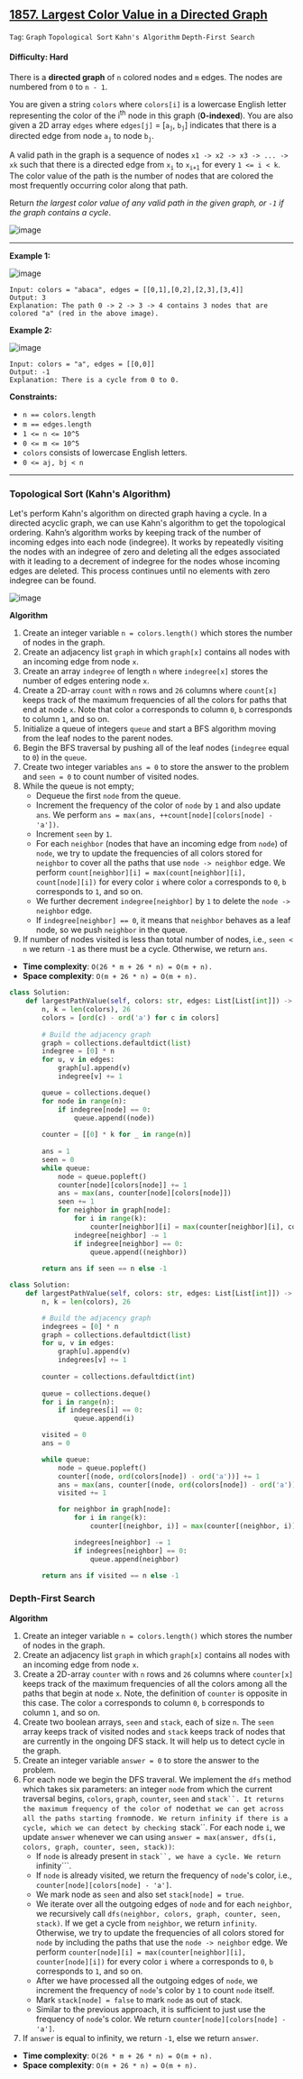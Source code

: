 ## [1857. Largest Color Value in a Directed Graph](https://leetcode.com/problems/largest-color-value-in-a-directed-graph/)

```Tag```: ```Graph``` ```Topological Sort``` ```Kahn's Algorithm``` ```Depth-First Search```

#### Difficulty: Hard

There is a __directed graph__ of ```n``` colored nodes and ```m``` edges. The nodes are numbered from ```0``` to ```n - 1```.

You are given a string ```colors``` where ```colors[i]``` is a lowercase English letter representing the color of the i<sup>th</sup> node in this graph (__0-indexed__). You are also given a 2D array ```edges``` where ```edges[j]``` = [```a```<sub>```j```</sub>, ```b```<sub>```j```</sub>] indicates that there is a directed edge from node ```a```<sub>```j```</sub> to node ```b```<sub>```j```</sub>.

A valid path in the graph is a sequence of nodes ```x1 -> x2 -> x3 -> ... -> xk``` such that there is a directed edge from ```x```<sub>```i```</sub> to ```x```<sub>```i+1```</sub> for every ```1 <= i < k```. The color value of the path is the number of nodes that are colored the most frequently occurring color along that path.

Return _the largest color value of any valid path in the given graph, or ```-1``` if the graph contains a cycle_.

![image](https://user-images.githubusercontent.com/35042430/230752627-45dbd1d7-db63-4c1b-bf22-c95b0b87003a.png)

---

__Example 1:__

![image](https://assets.leetcode.com/uploads/2021/04/21/leet1.png)
```
Input: colors = "abaca", edges = [[0,1],[0,2],[2,3],[3,4]]
Output: 3
Explanation: The path 0 -> 2 -> 3 -> 4 contains 3 nodes that are colored "a" (red in the above image).
```

__Example 2:__

![image](https://assets.leetcode.com/uploads/2021/04/21/leet2.png)
```
Input: colors = "a", edges = [[0,0]]
Output: -1
Explanation: There is a cycle from 0 to 0.
```

__Constraints:__

- ```n == colors.length```
- ```m == edges.length```
- ```1 <= n <= 10^5```
- ```0 <= m <= 10^5```
- ```colors``` consists of lowercase English letters.
- ```0 <= aj, bj < n```

---

### Topological Sort (Kahn's Algorithm)

Let's perform Kahn's algorithm on directed graph having a cycle. In a directed acyclic graph, we can use Kahn's algorithm to get the topological ordering. Kahn’s algorithm works by keeping track of the number of incoming edges into each node (indegree). It works by repeatedly visiting the nodes with an indegree of zero and deleting all the edges associated with it leading to a decrement of indegree for the nodes whose incoming edges are deleted. This process continues until no elements with zero indegree can be found.

![image](https://leetcode.com/problems/largest-color-value-in-a-directed-graph/Figures/1857/1857-1.png)

__Algorithm__

1. Create an integer variable ```n = colors.length()``` which stores the number of nodes in the graph.
2. Create an adjacency list ```graph``` in which ```graph[x]``` contains all nodes with an incoming edge from node ```x```.
3. Create an array ```indegree``` of length ```n``` where ```indegree[x]``` stores the number of edges entering node ```x```.
4. Create a 2D-array ```count``` with ```n``` rows and ```26``` columns where ```count[x]``` keeps track of the maximum frequencies of all the colors for paths that end at node ```x```. Note that color ```a``` corresponds to column ```0```, ```b``` corresponds to column ```1```, and so on.
5. Initialize a queue of integers ```queue``` and start a BFS algorithm moving from the leaf nodes to the parent nodes.
6. Begin the BFS traversal by pushing all of the leaf nodes (```indegree``` equal to ```0```) in the ```queue```.
7. Create two integer variables ```ans = 0``` to store the answer to the problem and ```seen = 0``` to count number of visited nodes.
8. While the queue is not empty;
    - Dequeue the first ```node``` from the queue.
    - Increment the frequency of the color of ```node``` by ```1``` and also update ```ans```. We perform ```ans = max(ans, ++count[node][colors[node] - 'a'])```.
    - Increment ```seen``` by ```1```.
    - For each ```neighbor``` (nodes that have an incoming edge from ```node```) of ```node```, we try to update the frequencies of all colors stored for ```neighbor``` to cover all the paths that use ```node -> neighbor``` edge. We perform ```count[neighbor][i] = max(count[neighbor][i], count[node][i])``` for every color ```i``` where color ```a``` corresponds to ```0```, ```b``` corresponds to ```1```, and so on.
    - We further decrement ```indegree[neighbor]``` by ```1``` to delete the ```node -> neighbor``` edge.
    - If ```indegree[neighbor] == 0```, it means that ```neighbor``` behaves as a leaf node, so we push ```neighbor``` in the queue.
9. If number of nodes visited is less than total number of nodes, i.e., ```seen < n``` we return ```-1``` as there must be a cycle. Otherwise, we return ```ans```.

- __Time complexity__: ```O(26 * m + 26 * n) = O(m + n).```
- __Space complexity__: ```O(m + 26 * n) = O(m + n).```

```Python
class Solution:
    def largestPathValue(self, colors: str, edges: List[List[int]]) -> int:
        n, k = len(colors), 26
        colors = [ord(c) - ord('a') for c in colors]
        
        # Build the adjacency graph
        graph = collections.defaultdict(list)
        indegree = [0] * n
        for u, v in edges:
            graph[u].append(v)
            indegree[v] += 1

        queue = collections.deque()
        for node in range(n):
            if indegree[node] == 0:
                queue.append((node))
        
        counter = [[0] * k for _ in range(n)]
        
        ans = 1
        seen = 0
        while queue:
            node = queue.popleft()
            counter[node][colors[node]] += 1
            ans = max(ans, counter[node][colors[node]])
            seen += 1
            for neighbor in graph[node]:
                for i in range(k):
                    counter[neighbor][i] = max(counter[neighbor][i], counter[node][i])
                indegree[neighbor] -= 1
                if indegree[neighbor] == 0:
                    queue.append((neighbor))
        
        return ans if seen == n else -1
```

```Python
class Solution:
    def largestPathValue(self, colors: str, edges: List[List[int]]) -> int:
        n, k = len(colors), 26

        # Build the adjacency graph
        indegrees = [0] * n
        graph = collections.defaultdict(list)
        for u, v in edges:
            graph[u].append(v)
            indegrees[v] += 1
        
        counter = collections.defaultdict(int)
        
        queue = collections.deque()
        for i in range(n):
            if indegrees[i] == 0:
                queue.append(i)

        visited = 0
        ans = 0

        while queue:
            node = queue.popleft()
            counter[(node, ord(colors[node]) - ord('a'))] += 1
            ans = max(ans, counter[(node, ord(colors[node]) - ord('a'))])
            visited += 1

            for neighbor in graph[node]:
                for i in range(k):
                    counter[(neighbor, i)] = max(counter[(neighbor, i)], counter[(node, i)])

                indegrees[neighbor] -= 1
                if indegrees[neighbor] == 0:
                    queue.append(neighbor)

        return ans if visited == n else -1
```

### Depth-First Search

__Algorithm__

1. Create an integer variable ```n = colors.length()``` which stores the number of nodes in the graph.
2. Create an adjacency list ```graph``` in which ```graph[x]``` contains all nodes with an incoming edge from node ```x```.
3. Create a 2D-array ```counter``` with ```n``` rows and ```26``` columns where ```counter[x]``` keeps track of the maximum frequencies of all the colors among all the paths that begin at node ```x```. Note, the definition of ```counter``` is opposite in this case. The color ```a``` corresponds to column ```0```, ```b``` corresponds to column ```1```, and so on.
4. Create two boolean arrays, ```seen``` and ```stack```, each of size ```n```. The ```seen``` array keeps track of visited nodes and ```stack``` keeps track of nodes that are currently in the ongoing DFS stack. It will help us to detect cycle in the graph.
5. Create an integer variable ```answer = 0``` to store the answer to the problem.
6. For each node we begin the DFS traveral. We implement the ```dfs``` method which takes six parameters: an integer ```node``` from which the current traversal begins, ```colors```, ```graph```, ```counter```, ```seen``` and ```stack``. It returns the maximum frequency of the color of ```node``` that we can get across all the paths starting from ```node```. We return infinity if there is a cycle, which we can detect by checking ```stack``. For each node ```i```, we update ```answer``` whenever we can using ```answer = max(answer, dfs(i, colors, graph, counter, seen, stack))```:
    - If ```node``` is already present in ```stack``, we have a cycle. We return ```infinity```.
    - If ```node``` is already visited, we return the frequency of ```node```'s color, i.e., ```counter[node][colors[node] - 'a']```.
    - We mark node as ```seen``` and also set ```stack[node] = true```.
    - We iterate over all the outgoing edges of ```node``` and for each ```neighbor```, we recursively call ```dfs(neighbor, colors, graph, counter, seen, stack)```. If we get a cycle from ```neighbor```, we return ```infinity```. Otherwise, we try to update the frequencies of all colors stored for ```node``` by including the paths that use the ```node -> neighbor``` edge. We perform ```counter[node][i] = max(counter[neighbor][i], counter[node][i])``` for every color ```i``` where ```a``` corresponds to ```0```, ```b``` corresponds to ```1```, and so on.
    - After we have processed all the outgoing edges of ```node```, we increment the frequency of ```node```'s color by ```1``` to count ```node``` itself.
    - Mark ```stack[node] = false``` to mark ```node``` as out of stack.
    - Similar to the previous approach, it is sufficient to just use the frequency of ```node```'s color. We return ```counter[node][colors[node] - 'a']```.
7. If ```answer``` is equal to infinity, we return ```-1```, else we return ```answer```.

- __Time complexity__: ```O(26 * m + 26 * n) = O(m + n).```
- __Space complexity__: ```O(m + 26 * n) = O(m + n).```

```Python

```
